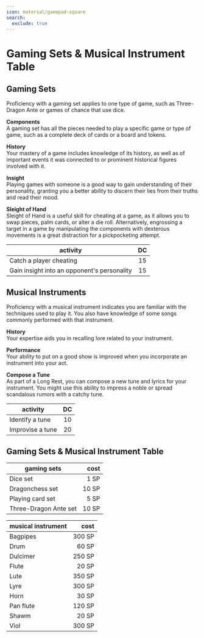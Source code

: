 ```yaml
---
icon: material/gamepad-square
search:
  exclude: true
---
```


# Gaming Sets & Musical Instrument Table

## Gaming Sets

Proficiency with a gaming set applies to one type of game, such as Three-Dragon Ante or games of chance that use dice.

**Components**  
A gaming set has all the pieces needed to play a specific game or type of game, such as a complete deck of cards or a board and tokens.

**History**  
Your mastery of a game includes knowledge of its history, as well as of important events it was connected to or prominent historical figures involved with it.

**Insight**  
Playing games with someone is a good way to gain understanding of their personality, granting you a better ability to discern their lies from their truths and read their mood.

**Sleight of Hand**  
Sleight of Hand is a useful skill for cheating at a game, as it allows you to swap pieces, palm cards, or alter a die roll. Alternatively, engrossing a target in a game by manipulating the components with dexterous movements is a great distraction for a pickpocketing attempt.

| activity | DC |
| --- | :-: |
| Catch a player cheating | 15 |
| Gain insight into an opponent's personality | 15 |

## Musical Instruments

Proficiency with a musical instrument indicates you are familiar with the techniques used to play it. You also have knowledge of some songs commonly performed with that instrument.

**History**  
Your expertise aids you in recalling lore related to your instrument.

**Performance**  
Your ability to put on a good show is improved when you incorporate an instrument into your act.

**Compose a Tune**  
As part of a Long Rest, you can compose a new tune and lyrics for your instrument. You might use this ability to impress a noble or spread scandalous rumors with a catchy tune.

| activity | DC |
| --- | :-: |
| Identify a tune | 10 |
| Improvise a tune | 20 |

## Gaming Sets & Musical Instrument Table

| gaming sets | cost |
| --- | --: |
| Dice set | 1 SP |
| Dragonchess set | 10 SP |
| Playing card set | 5 SP |
| Three-Dragon Ante set | 10 SP |

| musical instrument | cost |
| --- | --: |
| Bagpipes | 300 SP |
| Drum | 60 SP |
| Dulcimer | 250 SP |
| Flute | 20 SP |
| Lute | 350 SP |
| Lyre | 300 SP |
| Horn | 30 SP |
| Pan flute | 120 SP |
| Shawm | 20 SP |
| Viol | 300 SP |
